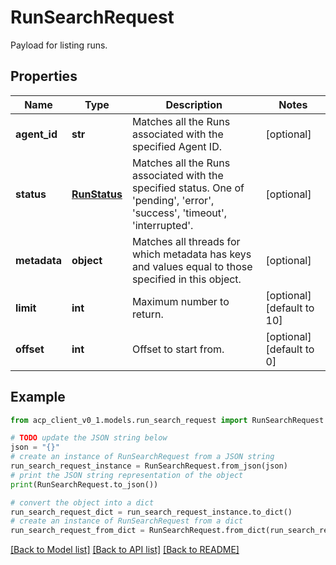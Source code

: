# RunSearchRequest

Payload for listing runs.

## Properties

Name | Type | Description | Notes
------------ | ------------- | ------------- | -------------
**agent_id** | **str** | Matches all the Runs associated with the specified Agent ID. | [optional] 
**status** | [**RunStatus**](RunStatus.md) | Matches all the Runs associated with the specified status. One of &#39;pending&#39;, &#39;error&#39;, &#39;success&#39;, &#39;timeout&#39;, &#39;interrupted&#39;. | [optional] 
**metadata** | **object** | Matches all threads for which metadata has  keys and values equal to those specified in this object. | [optional] 
**limit** | **int** | Maximum number to return. | [optional] [default to 10]
**offset** | **int** | Offset to start from. | [optional] [default to 0]

## Example

```python
from acp_client_v0_1.models.run_search_request import RunSearchRequest

# TODO update the JSON string below
json = "{}"
# create an instance of RunSearchRequest from a JSON string
run_search_request_instance = RunSearchRequest.from_json(json)
# print the JSON string representation of the object
print(RunSearchRequest.to_json())

# convert the object into a dict
run_search_request_dict = run_search_request_instance.to_dict()
# create an instance of RunSearchRequest from a dict
run_search_request_from_dict = RunSearchRequest.from_dict(run_search_request_dict)
```
[[Back to Model list]](../README.md#documentation-for-models) [[Back to API list]](../README.md#documentation-for-api-endpoints) [[Back to README]](../README.md)


